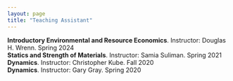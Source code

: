 ```yaml
---
layout: page
title: "Teaching Assistant"
---
```


**Introductory Environmental and Resource Economics**. Instructor: Douglas H. Wrenn. Spring 2024  
**Statics and Strength of Materials**. Instructor: Samia Suliman. Spring 2021  
**Dynamics**. Instructor: Christopher Kube. Fall 2020  
**Dynamics**. Instructor: Gary Gray. Spring 2020  
